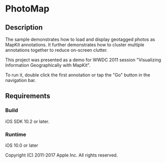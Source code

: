 # PhotoMap
 
## Description
 
The sample demonstrates how to load and display geotagged photos as MapKit annotations. It further demonstrates how to cluster multiple annotations together to reduce on-screen clutter.

This project was presented as a demo for WWDC 2011 session "Visualizing Information Geographically with MapKit”.

To run it, double click the first annotation or tap the "Go" button in the navigation bar.

## Requirements

### Build

iOS SDK 10.2 or later.
 
### Runtime
 
iOS 10.0 or later


Copyright (C) 2011-2017 Apple Inc. All rights reserved.
